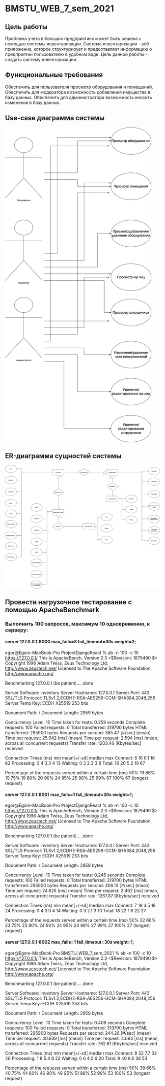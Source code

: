 # BMSTU_WEB_7_sem_2021

## Цель работы

Проблема учета в больших предприятиях может быть решена с помощью системы инвентаризации.
Система инвентаризации - веб приложение, которое структурирует и предоставляет информацию о предприятии пользователю в удобном виде.
Цель данной работы - создать систему инвентаризации.

## Функциональные требования

Обеспечить для пользователя просмотр оборудования и помещений. Обеспечить для модератора возможность добавления имущества в базу данных. Обеспечить для администратора возможность вносить изменения в базу данных.


## Use-case диаграмма системы
![title](usecase.png)

## ER-диаграмма сущностей системы
![title](er.png)

## Провести нагрузочное тестирование с помощью ApacheBenchmark
### Выполнить 100 запросов, максимум 10 одновременно, к серверу:

#### server 127.0.0.1:8000 max_fails=3 fail_timeout=30s weight=2;
egor@Egors-MacBook-Pro ProjectDjangoReact % ab -n 100 -c 10 https://127.0.0.1/
This is ApacheBench, Version 2.3 <$Revision: 1879490 $>
Copyright 1996 Adam Twiss, Zeus Technology Ltd, http://www.zeustech.net/
Licensed to The Apache Software Foundation, http://www.apache.org/

Benchmarking 127.0.0.1 (be patient).....done


Server Software:        inventory
Server Hostname:        127.0.0.1
Server Port:            443
SSL/TLS Protocol:       TLSv1.2,ECDHE-RSA-AES256-GCM-SHA384,2048,256
Server Temp Key:        ECDH X25519 253 bits

Document Path:          /
Document Length:        2959 bytes

Concurrency Level:      10
Time taken for tests:   0.259 seconds
Complete requests:      100
Failed requests:        0
Total transferred:      319700 bytes
HTML transferred:       295900 bytes
Requests per second:    385.47 [#/sec] (mean)
Time per request:       25.942 [ms] (mean)
Time per request:       2.594 [ms] (mean, across all concurrent requests)
Transfer rate:          1203.46 [Kbytes/sec] received

Connection Times (ms)
              min  mean[+/-sd] median   max
Connect:        6   16   6.1     16      62
Processing:     0    4   3.3      4      13
Waiting:        0    3   2.3      3       8
Total:         16   20   5.2     19      67

Percentage of the requests served within a certain time (ms)
  50%     19
  66%     19
  75%     19
  80%     20
  90%     24
  95%     25
  98%     25
  99%     67
 100%     67 (longest request)

#### server 127.0.0.1:8001 max_fails=1 fail_timeout=30s weight=1;
egor@Egors-MacBook-Pro ProjectDjangoReact % ab -n 100 -c 10 https://127.0.0.1/
This is ApacheBench, Version 2.3 <$Revision: 1879490 $>
Copyright 1996 Adam Twiss, Zeus Technology Ltd, http://www.zeustech.net/
Licensed to The Apache Software Foundation, http://www.apache.org/

Benchmarking 127.0.0.1 (be patient).....done


Server Software:        inventory
Server Hostname:        127.0.0.1
Server Port:            443
SSL/TLS Protocol:       TLSv1.2,ECDHE-RSA-AES256-GCM-SHA384,2048,256
Server Temp Key:        ECDH X25519 253 bits

Document Path:          /
Document Length:        2959 bytes

Concurrency Level:      10
Time taken for tests:   0.246 seconds
Complete requests:      100
Failed requests:        0
Total transferred:      319700 bytes
HTML transferred:       295900 bytes
Requests per second:    406.10 [#/sec] (mean)
Time per request:       24.625 [ms] (mean)
Time per request:       2.462 [ms] (mean, across all concurrent requests)
Transfer rate:          1267.87 [Kbytes/sec] received

Connection Times (ms)
              min  mean[+/-sd] median   max
Connect:        7   18   3.5     18      24
Processing:     0    4   3.0      4      14
Waiting:        0    3   2.1      3      10
Total:         18   22   1.9     22      27

Percentage of the requests served within a certain time (ms)
  50%     22
  66%     23
  75%     23
  80%     24
  90%     24
  95%     24
  98%     27
  99%     27
 100%     27 (longest request)

#### server 127.0.0.1:8002 max_fails=1 fail_timeout=30s weight=1;

egor@Egors-MacBook-Pro BMSTU_WEB_7_sem_2021 % ab -n 100 -c 10 https://127.0.0.1/
This is ApacheBench, Version 2.3 <$Revision: 1879490 $>
Copyright 1996 Adam Twiss, Zeus Technology Ltd, http://www.zeustech.net/
Licensed to The Apache Software Foundation, http://www.apache.org/

Benchmarking 127.0.0.1 (be patient).....done


Server Software:        inventory
Server Hostname:        127.0.0.1
Server Port:            443
SSL/TLS Protocol:       TLSv1.2,ECDHE-RSA-AES256-GCM-SHA384,2048,256
Server Temp Key:        ECDH X25519 253 bits

Document Path:          /
Document Length:        2959 bytes

Concurrency Level:      10
Time taken for tests:   0.409 seconds
Complete requests:      100
Failed requests:        0
Total transferred:      319700 bytes
HTML transferred:       295900 bytes
Requests per second:    244.26 [#/sec] (mean)
Time per request:       40.939 [ms] (mean)
Time per request:       4.094 [ms] (mean, across all concurrent requests)
Transfer rate:          762.61 [Kbytes/sec] received

Connection Times (ms)
              min  mean[+/-sd] median   max
Connect:        8   32   7.7     32      46
Processing:     1    8   5.4      8      22
Waiting:        0    6   4.0      6      20
Total:          9   40   6.0     38      53

Percentage of the requests served within a certain time (ms)
  50%     38
  66%     40
  75%     44
  80%     46
  90%     49
  95%     51
  98%     52
  99%     53
 100%     53 (longest request)